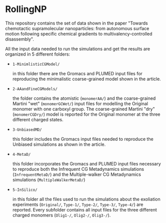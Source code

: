 # RollingNP

This repository contains the set of data shown in the paper "Towards chemotactic supramolecular nanoparticles: from autonomous surface motion following specific chemical gradients to multivalency-controlled disassembly".

All the input data needed to run the simulations and get the results are organized in 5 different folders:

 * `1-MinimlisticCGModel/`

	in this folder there are the Gromacs and PLUMED input files for reproducing the minimalistic coarse-grained model shown in the article.
        
 * `2-AAandFineCGModels/`

	the folder contains the atomistic (`monomerAA/`) and the coarse-grained Martini "wet" (`monomerGCWet/`) input files for modelling the Original monomer with one carboxyl group. The coarse-grained Martini "dry" (`monomerCGDry/`) model is reported for the Original monomer at the three different charged states. 

 * `3-UnbiasedMD/`

	this folder includes the Gromacs input files needed to reproduce the Unbiased simulations as shown in the article.

 * `4-MetaD/`

	this folder incorporates the Gromacs and PLUMED input files necessary to reproduce both the Infrequent CG Metadynamics simulations (`InfrequentMetaD/`) and the Multiple-walker CG Metadynamics simulations (`MultipleWalkerMetaD/`)

 * `5-InSilico/`

	in this folder all the files used to run the simulations about the exoliation experiments (`Original/`, `Type-1/`, `Type-2/`, `Type-3/`, `Type-4/`) are reported. Every subfolder contains all input files for the three different charged monomers (`Olig1-/`, `Olig2-/`, `Olig3-/`).

